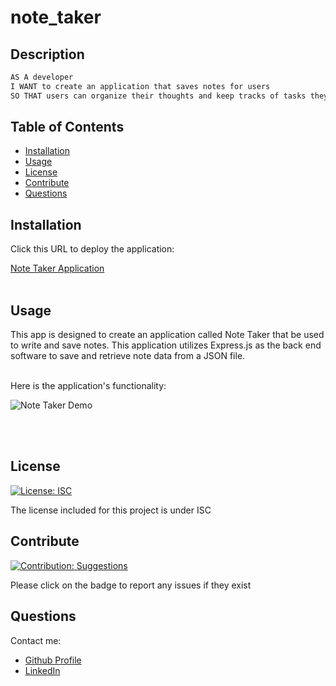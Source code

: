 # note_taker        
## Description
    
```md
AS A developer 
I WANT to create an application that saves notes for users
SO THAT users can organize their thoughts and keep tracks of tasks they need to complete
```
    
## Table of Contents
    
- [Installation](#installation)
- [Usage](#usage)
- [License](#license)
- [Contribute](#contribute)
- [Questions](#questions)
    
## Installation
    
Click this URL to deploy the application:

[Note Taker Application]()
<br>
<br>
    
 ## Usage
    
This app is designed to create an application called Note Taker that be used to write and save notes. This application utilizes Express.js as the back end software to save and retrieve note data from a JSON file.

<br>Here is the application's functionality:

![Note Taker Demo]() 

<br><br>
    
## License 
[![License: ISC](https://img.shields.io/badge/License-MIT-blue.svg)](https://opensource.org/licenses/ISC)
    
    
The license included for this project is under ISC
    
    
## Contribute 
[![Contribution: Suggestions](https://img.shields.io/badge/Contribution%20-Suggestions-4baaaa.svg)](https://github.com/odingol/note_taker/issues)
    
Please click on the badge to report any issues if they exist
    

## Questions
    
Contact me: 

- [Github Profile](https://github.com/odingol) 
- [LinkedIn](https://www.linkedin.com/in/lamor-odingo/)

